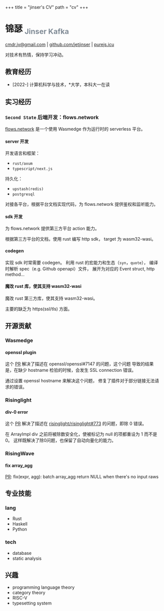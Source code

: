 +++
title = "jinser's CV"
path = "cv"
+++

# 锦瑟 <sub><font color="#808B96">Jinser Kafka</font></sub>

cmdr.jv@gmail.com | [github.com/jetjinser](https://github.com/jetjinser) | [purejs.icu](https://www.purejs.icu)

对技术有热情，保持学习冲动。


## 教育经历
- [2022-] 计算机科学与技术，<!-- 仰恩 -->*大学，本科大一在读


## 实习经历

### `Second State` 后端开发：flows.network

[flows.network](https://github.com/flows-network/)
是一个使用 Wasmedge 作为运行时的 serverless 平台。

#### server 开发
开发语言和框架：
- `rust/axum`
- `typescript/next.js`

持久化：
- `upstash(redis)`
- `postgresql`

对接各平台，根据平台文档实现代码，为 flows.network 提供鉴权和监听能力。

#### sdk 开发
为 flows.network 提供第三方平台 action 能力。

根据第三方平台的文档，使用 rust 编写 http sdk，
target 为 wasm32-wasi。

#### codegen
实现 sdk 时常需要 codegen。
利用 rust 的宏能力和生态（`syn`，`quote`），
编译时解析 spec（e.g. Github openapi）文件，
展开为对应的 Event struct, http method...

#### 魔改 rust 库，使其支持 wasm32-wasi
魔改 rust 第三方库，使其支持 wasm32-wasi。

主要的缺乏为 https(ssl/tls) 方面。


## 开源贡献

### Wasmedge
#### openssl plugin
这个 [PR](https://github.com/WasmEdge/WasmEdge/pull/2425)
解决了描述在 openssl/openssl#7147 的问题，这个问题
导致的结果是，在缺少 hostname 检验的时候，会发生 SSL connection 错误。

通过设置 openssl hostname 来解决这个问题，
修复了插件对于部分链接无法请求的错误。


### Risinglight
#### div-0 error
这个 [PR](https://github.com/risinglightdb/risinglight/pull/793)
解决了描述在
[risinglight/risinglight#773](https://github.com/risinglightdb/risinglight/issues/773)
的问题，即除 0 错误。

在 ArrayImpl div 之前将被除数安全化，使被标记为 null 的项都重设为 1 而不是 0。
这样既解决了除0问题，也保留了自动向量化的能力。


### RisingWave
#### fix array_agg
[PR](https://github.com/risingwavelabs/risingwave/pull/6084):
fix(expr, agg): batch array_agg return NULL when there's no input raws

## 专业技能

### lang
- Rust
- Haskell
- Python

### tech
- database
- static analysis


## 兴趣

- programming language theory
- category theory
- RISC-V
- typesetting system
